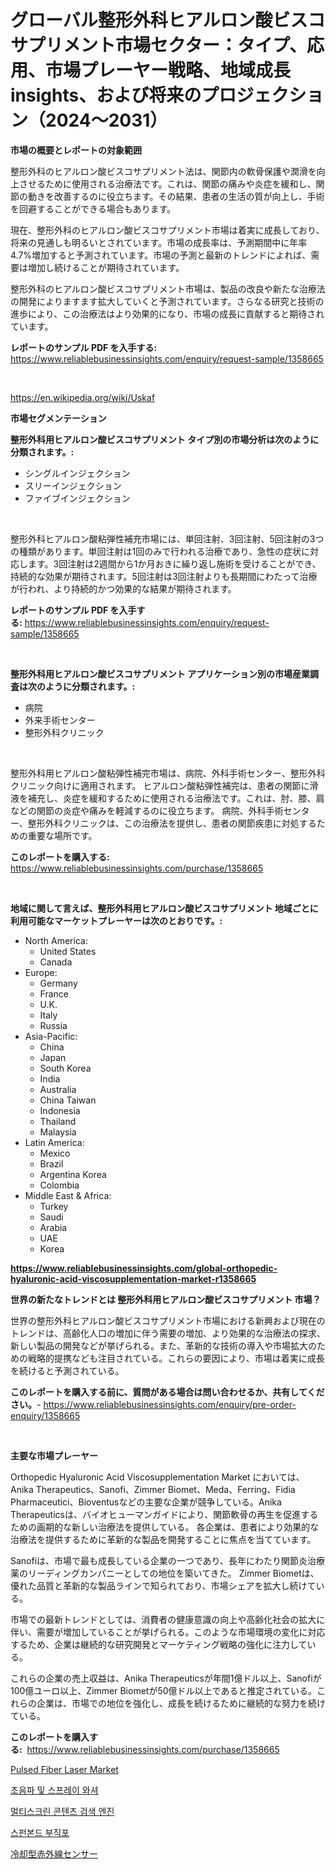 <p><h1>グローバル整形外科ヒアルロン酸ビスコサプリメント市場セクター：タイプ、応用、市場プレーヤー戦略、地域成長insights、および将来のプロジェクション（2024〜2031）</h1></p><p><strong>市場の概要とレポートの対象範囲</strong></p>
<p><p>整形外科のヒアルロン酸ビスコサプリメント法は、関節内の軟骨保護や潤滑を向上させるために使用される治療法です。これは、関節の痛みや炎症を緩和し、関節の動きを改善するのに役立ちます。その結果、患者の生活の質が向上し、手術を回避することができる場合もあります。</p><p>現在、整形外科のヒアルロン酸ビスコサプリメント市場は着実に成長しており、将来の見通しも明るいとされています。市場の成長率は、予測期間中に年率4.7%増加すると予測されています。市場の予測と最新のトレンドによれば、需要は増加し続けることが期待されています。</p><p>整形外科のヒアルロン酸ビスコサプリメント市場は、製品の改良や新たな治療法の開発によりますます拡大していくと予測されています。さらなる研究と技術の進歩により、この治療法はより効果的になり、市場の成長に貢献すると期待されています。</p></p>
<p><strong>レポートのサンプル PDF を入手する:</strong> <a href="https://www.reliablebusinessinsights.com/enquiry/request-sample/1358665">https://www.reliablebusinessinsights.com/enquiry/request-sample/1358665</a></p>
<p>&nbsp;</p>
<p><a href="https://en.wikipedia.org/wiki/Uskaf">https://en.wikipedia.org/wiki/Uskaf</a></p>
<p><strong>市場セグメンテーション</strong></p>
<p><strong>整形外科用ヒアルロン酸ビスコサプリメント タイプ別の市場分析は次のように分類されます。:</strong></p>
<p><ul><li>シングルインジェクション</li><li>スリーインジェクション</li><li>ファイブインジェクション</li></ul></p>
<p>&nbsp;</p>
<p><p>整形外科ヒアルロン酸粘弾性補充市場には、単回注射、3回注射、5回注射の3つの種類があります。単回注射は1回のみで行われる治療であり、急性の症状に対応します。3回注射は2週間から1か月おきに繰り返し施術を受けることができ、持続的な効果が期待されます。5回注射は3回注射よりも長期間にわたって治療が行われ、より持続的かつ効果的な結果が期待されます。</p></p>
<p><strong>レポートのサンプル PDF を入手する:</strong>&nbsp;<a href="https://www.reliablebusinessinsights.com/enquiry/request-sample/1358665">https://www.reliablebusinessinsights.com/enquiry/request-sample/1358665</a></p>
<p>&nbsp;</p>
<p><strong> 整形外科用ヒアルロン酸ビスコサプリメント アプリケーション別の市場産業調査は次のように分類されます。:</strong></p>
<p><ul><li>病院</li><li>外来手術センター</li><li>整形外科クリニック</li></ul></p>
<p>&nbsp;</p>
<p><p>整形外科用ヒアルロン酸粘弾性補完市場は、病院、外科手術センター、整形外科クリニック向けに適用されます。 ヒアルロン酸粘弾性補完は、患者の関節に滑液を補充し、炎症を緩和するために使用される治療法です。これは、肘、膝、肩などの関節の炎症や痛みを軽減するのに役立ちます。 病院、外科手術センター、整形外科クリニックは、この治療法を提供し、患者の関節疾患に対処するための重要な場所です。</p></p>
<p><strong>このレポートを購入する:</strong>&nbsp; <a href="https://www.reliablebusinessinsights.com/purchase/1358665">https://www.reliablebusinessinsights.com/purchase/1358665</a></p>
<p>&nbsp;</p>
<p><strong>地域に関して言えば、整形外科用ヒアルロン酸ビスコサプリメント 地域ごとに利用可能なマーケットプレーヤーは次のとおりです。:</strong></p>
<p><ul>
    <li>
        North America:
        <ul>
            <li>United States</li>
            <li>Canada</li>
        </ul>
    </li>
    <li>
        Europe:
        <ul>
            <li>Germany</li>
            <li>France</li>
            <li>U.K.</li>
            <li>Italy</li>
            <li>Russia</li>
        </ul>
    </li>
    <li>
        Asia-Pacific:
        <ul>
            <li>China</li>
            <li>Japan</li>
            <li>South Korea</li>
            <li>India</li>
            <li>Australia</li>
            <li>China Taiwan</li>
            <li>Indonesia</li>
            <li>Thailand</li>
            <li>Malaysia</li>
        </ul>
    </li>
    <li>
        Latin America:
        <ul>
            <li>Mexico</li>
            <li>Brazil</li>
            <li>Argentina Korea</li>
            <li>Colombia</li>
        </ul>
    </li>
    <li>
        Middle East & Africa:
        <ul>
            <li>Turkey</li>
            <li>Saudi</li>
            <li>Arabia</li>
            <li>UAE</li>
            <li>Korea</li>
        </ul>
    </li>
    </ul></p>
<p><strong><a href="https://www.reliablebusinessinsights.com/global-orthopedic-hyaluronic-acid-viscosupplementation-market-r1358665">https://www.reliablebusinessinsights.com/global-orthopedic-hyaluronic-acid-viscosupplementation-market-r1358665</a></strong>&nbsp;</p>
<p><strong>世界の新たなトレンドとは 整形外科用ヒアルロン酸ビスコサプリメント 市場？</strong></p>
<p><p>世界の整形外科ヒアルロン酸ビスコサプリメント市場における新興および現在のトレンドは、高齢化人口の増加に伴う需要の増加、より効果的な治療法の探求、新しい製品の開発などが挙げられる。また、革新的な技術の導入や市場拡大のための戦略的提携なども注目されている。これらの要因により、市場は着実に成長を続けると予測されている。</p></p>
<p><strong>このレポートを購入する前に、質問がある場合は問い合わせるか、共有してください。</strong>- <a href="https://www.reliablebusinessinsights.com/enquiry/pre-order-enquiry/1358665">https://www.reliablebusinessinsights.com/enquiry/pre-order-enquiry/1358665</a></p>
<p>&nbsp;</p>
<p><strong>主要な市場プレーヤー</strong></p>
<p><p>Orthopedic Hyaluronic Acid Viscosupplementation Market においては、Anika Therapeutics、Sanofi、Zimmer Biomet、Meda、Ferring、Fidia Pharmaceutici、Bioventusなどの主要な企業が競争している。Anika Therapeuticsは、バイオヒューマンガイドにより、関節軟骨の再生を促進するための画期的な新しい治療法を提供している。 各企業は、患者により効果的な治療法を提供するために革新的な製品を開発することに焦点を当てています。</p><p>Sanofiは、市場で最も成長している企業の一つであり、長年にわたり関節炎治療薬のリーディングカンパニーとしての地位を築いてきた。 Zimmer Biometは、優れた品質と革新的な製品ラインで知られており、市場シェアを拡大し続けている。</p><p>市場での最新トレンドとしては、消費者の健康意識の向上や高齢化社会の拡大に伴い、需要が増加していることが挙げられる。このような市場環境の変化に対応するため、企業は継続的な研究開発とマーケティング戦略の強化に注力している。</p><p>これらの企業の売上収益は、Anika Therapeuticsが年間1億ドル以上、Sanofiが100億ユーロ以上、Zimmer Biometが50億ドル以上であると推定されている。これらの企業は、市場での地位を強化し、成長を続けるために継続的な努力を続けている。</p></p>
<p><strong>このレポートを購入する:</strong>&nbsp;&nbsp;<a href="https://www.reliablebusinessinsights.com/purchase/1358665">https://www.reliablebusinessinsights.com/purchase/1358665</a></p>
<p><p><a href="https://issuu.com/reportprime-2/docs/pulsed-fiber-laser-market-size-2030.pptx">Pulsed Fiber Laser Market</a></p><p><a href="https://github.com/rcabello548/Market-Research-Report-List-1/blob/main/9263566139771.md">초음파 및 스프레이 와셔</a></p><p><a href="https://medium.com/@dulcewisozk/%EA%B8%80%EB%A1%9C%EB%B2%8C-%EB%A9%80%ED%8B%B0%EC%8A%A4%ED%81%AC%EB%A6%B0-%EC%BD%98%ED%85%90%EC%B8%A0-%EB%B0%9C%EA%B2%AC-%EC%97%94%EC%A7%84-%EC%8B%9C%EC%9E%A5%EC%9D%98-%EC%A2%85%ED%95%A9-%EB%B6%84%EC%84%9D-%EC%84%B1%EC%9E%A5-%ED%8A%B8%EB%A0%8C%EB%93%9C-%EB%B0%8F-%EC%8B%9C%EC%9E%A5-%EC%98%88%EC%B8%A1-2024-2031-dd63b9cc5d00">멀티스크린 콘텐츠 검색 엔진</a></p><p><a href="https://medium.com/@dulcewisozk/%EC%8A%A4%ED%8E%80%EB%93%9C-%EB%B3%B8%EB%93%9C-%EB%B9%84%EC%A7%A0-%EC%9B%90%EB%8B%A8-%EC%8B%9C%EC%9E%A5-2024%EB%85%84%EB%B6%80%ED%84%B0-2031%EB%85%84%EA%B9%8C%EC%A7%80%EC%9D%98-%EA%B8%80%EB%A1%9C%EB%B2%8C-%EC%8B%9C%EC%9E%A5-%EC%9D%B8%EC%82%AC%EC%9D%B4%ED%8A%B8-%EB%B0%8F-%ED%8C%90%EB%A7%A4-%ED%8A%B8%EB%A0%8C%EB%93%9C-81a52c258f75">스펀본드 부직포</a></p><p><a href="https://github.com/DanykaKilback/Market-Research-Report-List-1/blob/main/3820566134484.md">冷却型赤外線センサー</a></p></p>
